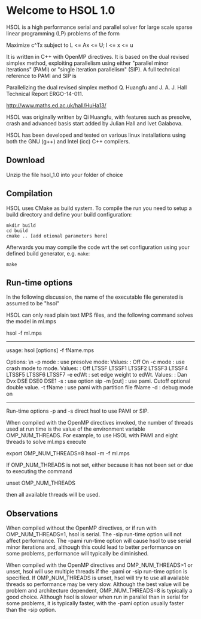 Welcome to HSOL 1.0
===================

HSOL is a high performance serial and parallel solver for large scale
sparse linear programming (LP) problems of the form

Maximize c^Tx subject to L <= Ax <= U; l <= x <= u

It is written in C++ with OpenMP directives. It is based on the dual
revised simplex method, exploiting parallelism using either "parallel
minor iterations" (PAMI) or "single iteration parallelism" (SIP). A
full technical reference to PAMI and SIP is

Parallelizing the dual revised simplex method
Q. Huangfu and J. A. J. Hall
Technical Report ERGO-14-011. 

http://www.maths.ed.ac.uk/hall/HuHa13/

HSOL was originally written by Qi Huangfu, with features such as
presolve, crash and advanced basis start added by Julian Hall and Ivet
Galabova.

HSOL has been developed and tested on various linux installations
using both the GNU (g++) and Intel (icc) C++ compilers.

Download
--------

Unzip the file hsol_1.0 into your folder of choice

Compilation
-----------

HSOL uses CMake as build system. To compile the run you need to setup
a build directory and define your build configuration:

    mkdir build
    cd build
    cmake .. [add otional parameters here]

Afterwards you may compile the code wrt the set configuration using your
defined build generator, e.g. `make`:

    make

Run-time options
----------------

In the following discussion, the name of the executable file generated
is assumed to be "hsol"

HSOL can only read plain text MPS files, and the following command
solves the model in ml.mps

hsol -f ml.mps

----------------
usage: hsol [options] -f fName.mps 

Options: \n
		  -p mode  : use presolve mode: Vslues:
		     	   : Off On
		  -c mode  : use crash mode to mode. Values:
		           : Off LTSSF LTSSF1 LTSSF2 LTSSF3 LTSSF4 LTSSF5 LTSSF6 LTSSF7
		  -e edWt  : set edge weight to edWt. Values:
		           : Dan Dvx DSE DSE0 DSE1
		  -s       : use option sip
		  -m [cut] : use pami. Cutoff optional double value.
		  -t fName : use pami with partition file fName
		  -d       : debug mode on
		  
		  
---------------
Run-time options -p and -s direct hsol to use PAMI or SIP. 

When compiled with the OpenMP directives invoked, the number of
threads used at run time is the value of the environment variable
OMP_NUM_THREADS. For example, to use HSOL with PAMI and eight
threads to solve ml.mps execute

export OMP_NUM_THREADS=8
hsol -m -f ml.mps

If OMP_NUM_THREADS is not set, either because it has not been set or
due to executing the command

unset OMP_NUM_THREADS

then all available threads will be used.

Observations
------------

When compiled without the OpenMP directives, or if run with
OMP_NUM_THREADS=1, hsol is serial. The -sip run-time option will not
affect performance. The -pami run-time option will cause hsol to use
serial minor iterations and, although this could lead to better
performance on some problems, performance will typically be
diminished.

When compiled with the OpenMP directives and OMP_NUM_THREADS>1 or
unset, hsol will use multiple threads if the -pami or -sip run-time
option is specified. If OMP_NUM_THREADS is unset, hsol will try to use
all available threads so performance may be very slow. Although the
best value will be problem and architecture dependent,
OMP_NUM_THREADS=8 is typically a good choice. Although hsol is slower
when run in parallel than in serial for some problems, it is typically
faster, with the -pami option usually faster than the -sip option.










